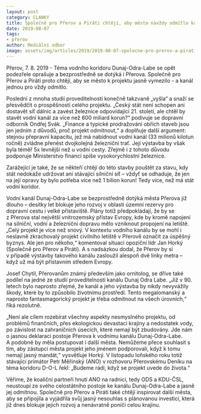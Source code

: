 ```yaml
---
layout: post
category: CLANKY
title: Společně pro Přerov a Piráti chtějí, aby město navždy odmítlo kanál Dunaj-Odra-Labe
date: 2019-08-07
tags: 
- přerov
author: Mediální odbor
image: assets/img/articles/2019/2019-08-07-spolecne-pro-prerov-a-pirati-chteji-aby-mesto-navzdy-odmitlo-kanal-dunaj-odra-labe.jpg  #751x422 pixelu
---
```

Přerov, 7. 8. 2019 - Téma vodního koridoru Dunaj-Odra-Labe se opět podezřele oprašuje a bezprostředně se dotýká i Přerova. Společně pro Přerov a Piráti proto chtějí, aby se město k projektu jasně vymezilo - a kanál jednou pro vždy odmítlo.

Poslední z mnoha studií proveditelnosti konečně takzvaně „vyšla“ a snaží se přesvědčit o prospěšnosti celého projektu. „Český stát není schopen ani dostavět síť dálnic a zavést železnice odpovídající 21. století, ale chtěl by stavět vodní kanál za více než 600 miliard korun?“ podivuje se dopravní odborník Ondřej Svák. „Finance a typické prodražování obřích staveb jsou jen jedním z důvodů, proč projekt odmítnout,“ a doplňuje další argument: stejnou přepravní kapacitu, jež má nabídnout vodní kanál (33 milionů kilotun ročně) zvládne přenést dvojkolejná železniční trať. Její výstavba by však byla téměř 5x levnější než u vodní cesty. Zřejmě i z tohoto důvodu podporuje Ministerstvo financí spíše vysokorychlostní železnice.

Zarážející je také, že se někteří chtějí do této stavby pouštět za stavu, kdy stát nedokáže udržovat ani stávající silniční síť – vždyť se odhaduje, že jen na její opravy by bylo potřeba více než 1 bilion korun! Tedy více, než má stát vodní koridor.

Vodní kanál Dunaj-Odra-Labe se bezprostředně dotýká města Přerova již dlouho – desítky let blokuje jeho rozvoj v oblasti územní rezervy pro dopravní cestu i velké přístaviště. Plány totiž předpokládají, že by se z Přerova stal největší vnitrozemský přístav Evropy, kde by kromě napojení na silniční, vodní a železniční dopravu mělo vzniknout propojení na letiště. „Celý projekt je více než snový. V kontextu vodního kanálu by se mohl i neslavně zkrachovalý projekt civilního letiště v Přerově označit za úspěšný byznys. Ale jen pro někoho,“ komentoval situaci opoziční lídr Jan Horký (Společně pro Přerov a Piráti). A s nadsázkou dodal, že Přerov by si v případě výstavby takového kanálu zasloužil alespoň dvě linky metra – když už má být přístavním středem Evropy.

Josef Chytil, Přerovanům známý především jako ornitolog, se dříve také podílel na jedné ze studií proveditelnosti kanálu Dunaj Odra Labe. „Již v 90. letech bylo naprosto zřejmé, že kanál a jeho výstavba by nikdy nevyvážily škody, které by to způsobilo životnímu prostředí. Tento megalomanský a naprosto fantasmagorický projekt je třeba odmítnout na všech úrovních,“ říká rezolutně.

„Není ale cílem rozebírat všechny aspekty nesmyslného projektu, od problémů finančních, přes ekologickou devastaci krajiny a nedostatek vody, po závislost na zahraničních úsecích, které nemají být zbudovány. Jde nám o jasnou deklaraci postoje Přerova k vodnímu kanálu Dunaj-Odra-Labe. A podobně by měla postupovat i další města. Nemůžeme přece souhlasit s tím, aby zástupci města projekt jeho jménem podporovali, když k tomu nemají jasný mandát,“ vysvětluje Horký. V listopadu loňského roku totiž stávající primátor Petr Měřínský (ANO) v rozhovoru Přerovskému Deníku na téma koridoru D-O-L řekl: „Budeme rádi, když se projekt uvede do života.“

Věříme, že koaliční partneři hnutí ANO na radnici, tedy ODS a KDU-ČSL, neustoupí ze svého celostátního postoje ke kanálu Dunaj-Odra-Labe a jasně jej odmítnou. Společně pro Přerov a Piráti také chtějí inspirovat další města, aby se připojila a vyjádřila svůj jasný nesouhlas s plánovanou investicí, která již dnes blokuje jejich rozvoj a nenávratně poničí celou krajinu.